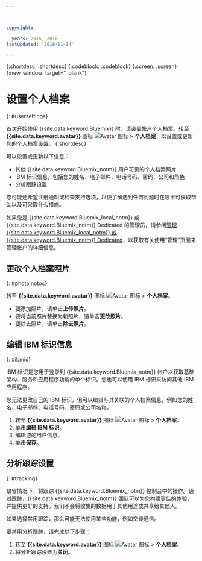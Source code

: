 ```yaml
---



copyright:

  years: 2015, 2018
lastupdated: "2018-11-14"

---
```


{:shortdesc: .shortdesc}
{:codeblock: .codeblock}
{:screen: .screen}
{:new_window: target="_blank"}

# 设置个人档案
{: #usersettings}

首次开始使用 {{site.data.keyword.Bluemix}} 时，请设置帐户个人档案。转至 **{{site.data.keyword.avatar}}** 图标 ![Avatar 图标](../icons/i-avatar-icon.svg) &gt; **个人档案**，以设置或更新您的个人档案设置。
{:shortdesc}

可以设置或更新以下信息：

 * 其他 {{site.data.keyword.Bluemix_notm}} 用户可见的个人档案照片
 * IBM 标识信息，包括您的姓名、电子邮件、电话号码、密码、公司和角色
 * 分析跟踪设置

您可能还希望注册通知或检查支持选项，以便了解遇到任何问题时在哪里可获取帮助以及可采取什么措施。

如果您是 {{site.data.keyword.Bluemix_local_notm}} 或 {{site.data.keyword.Bluemix_notm}} Dedicated 的管理员，请参阅[管理 {{site.data.keyword.Bluemix_local_notm}} 或 {{site.data.keyword.Bluemix_notm}} Dedicated](/docs/hybrid/index.html#mng)，以获取有关使用“管理”页面来管理帐户的详细信息。

## 更改个人档案照片
{: #photo notoc}

转至 **{{site.data.keyword.avatar}}** 图标 ![Avatar 图标](../icons/i-avatar-icon.svg) &gt; **个人档案**。

  * 要添加照片，请单击**上传照片**。
  * 要将当前照片替换为新照片，请单击**更改照片**。
  * 要除去照片，请单击**除去照片**。

## 编辑 IBM 标识信息
{: #ibmid}

IBM 标识是您用于登录到 {{site.data.keyword.Bluemix_notm}} 帐户以获取基础架构、服务和应用程序功能的单个标识。您也可以使用 IBM 标识来访问其他 IBM 应用程序。

您无法更改自己的 IBM 标识，但可以编辑与其关联的个人档案信息，例如您的姓名、电子邮件、电话号码、密码或公司名称。

1. 转至 **{{site.data.keyword.avatar}}** 图标 ![Avatar 图标](../icons/i-avatar-icon.svg) &gt; **个人档案**。
2. 单击**编辑 IBM 标识**。
3. 编辑您的用户信息。
4. 单击**保存**。

## 分析跟踪设置
{: #tracking}

缺省情况下，将跟踪 {{site.data.keyword.Bluemix_notm}} 控制台中的操作。通过跟踪，{{site.data.keyword.Bluemix_notm}} 团队可以为您构建更佳的体验，并提供更好的支持。我们不会将收集的数据用于其他用途或共享给其他人。

如果选择禁用跟踪，那么可能无法使用某些功能，例如交谈通信。

要禁用分析跟踪，请完成以下步骤：

1. 转至 **{{site.data.keyword.avatar}}** 图标 ![Avatar 图标](../icons/i-avatar-icon.svg) &gt; **个人档案**。
2. 将分析跟踪设置为**关闭**。
